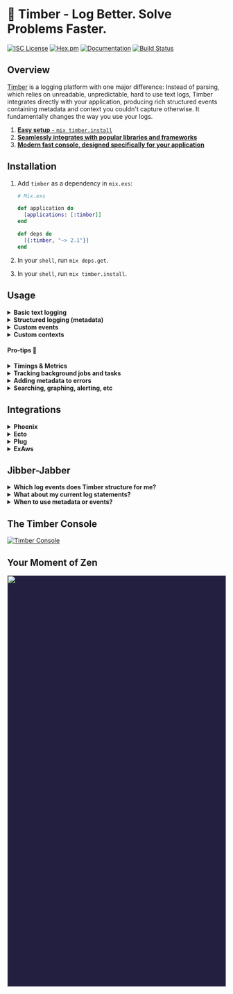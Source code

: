 # 🌲 Timber - Log Better. Solve Problems Faster.

[![ISC License](https://img.shields.io/badge/license-ISC-ff69b4.svg)](LICENSE.md)
[![Hex.pm](https://img.shields.io/hexpm/v/timber.svg?maxAge=18000=plastic)](https://hex.pm/packages/timber)
[![Documentation](https://img.shields.io/badge/hexdocs-latest-blue.svg)](https://hexdocs.pm/timber/index.html)
[![Build Status](https://travis-ci.org/timberio/timber-elixir.svg?branch=master)](https://travis-ci.org/timberio/timber-elixir)

## Overview

[Timber](https://timber.io) is a logging platform with one major difference: Instead of parsing,
which relies on unreadable, unpredictable, hard to use text logs, Timber integrates directly with
your application, producing rich structured events containing metadata and context you couldn't
capture otherwise. It fundamentally changes the way you use your logs.

1. [**Easy setup** - `mix timber.install`](#installation)
2. [**Seamlessly integrates with popular libraries and frameworks**](#jibber-jabber)
3. [**Modern fast console, designed specifically for your application**](#the-timber-console)


## Installation

1. Add `timber` as a dependency in `mix.exs`:

    ```elixir
    # Mix.exs

    def application do
      [applications: [:timber]]
    end

    def deps do
      [{:timber, "~> 2.1"}]
    end
    ```

2. In your `shell`, run `mix deps.get`.

3. In your `shell`, run `mix timber.install`.


## Usage

<details><summary><strong>Basic text logging</strong></summary><p>

No special API, Timber works directly with `Logger`:

```elixir
Logger.info("My log message")

# => My log message @metadata {"level": "info", "context": {...}}
```

---

</p></details>

<details><summary><strong>Structured logging (metadata)</strong></summary><p>

Simply use Elixir's native Logger metadata:

```elixir
Logger.info("Payment rejected", meta: %{customer_id: "abcd1234", amount: 100, currency: "USD"})

# => My log message @metadata {"level": "info", "meta": {"customer_id": "abcd1234", "amount": 100}}
```

* In the [Timber console](https://app.timber.io) use the queries like `customer_id:abcd1234` or `amount:>100`.
* **Warning:** metadata keys must use consistent types as the values. If `customer_id` key was
  sent an integer, it would not be indexed because it was first sent a string. See the
  "Custom events" example below if you'd like to avoid this.
  See [when to use metadata or events](#jibber-jabber).
* Note: the `:meta` key is necessary until
  [this recent change](https://github.com/elixir-lang/elixir/commit/fe283748b9e7bcc40a118a30f57d3614d1c8e069)
  to the Elixir logger makes it into an official release.

---

</p></details>

<details><summary><strong>Custom events</strong></summary><p>

Events are just defined structures with a namespace. They are more formal and avoid type collisions.
Custom events, specifically, allow you to extend beyond events already defined in
the [`Timber.Events`](lib/timber/events) namespace.

```elixir
event_data = %{customer_id: "xiaus1934", amount: 1900, currency: "USD"}
Logger.info("Payment rejected", event: %{payment_rejected: event_data})

# => Payment rejected @metadata {"level": "warn", "event": {"payment_rejected": {"customer_id": "xiaus1934", "amount": 100, "reason": "Card expired"}}, "context": {...}}
```

* In the [Timber console](https://app.timber.io) use the queries like `type:payment_rejected` or `payment_rejected.amount:>100`.
* See [when to use metadata or events](#jibber-jabber)

---

</p></details>

<details><summary><strong>Custom contexts</strong></summary><p>

Context is additional data shared across log lines. Think of it like log join data.
It's stored in the local process dictionary and is incldued in every log written
within that process. Custom contexts allow you to extend beyond contexts already
defined in the [`Timber.Contexts`](lib/timber/contexts) namespace.

```elixir
Timber.add_context(build: %{version: "1.0.0"})
Logger.info("My log message")

# => My log message @metadata {"level": "info", "context": {"build": {"version": "1.0.0"}}}
```

* Notice the `:build` root key. Timber will classify this context as such.
* In the [Timber console](https://app.timber.io) use the query `build.version:1.0.0`

---

</p></details>


#### Pro-tips 💪

<details><summary><strong>Timings & Metrics</strong></summary><p>

Logging metrics is accomplished by logging custom events. Please see our
[metrics docs page](https://timber.io/docs/elixir/metrics/) for a more detailed explanation
with examples.

---

</p></details>

<details><summary><strong>Tracking background jobs and tasks</strong></summary><p>

**Note:** This tip refers to traditional background jobs backed by a queue. For native Elixir
processes we capture the `context.runtime.vm_pid` automatically. So calls like `spawn/1` and
`Task.async/1` will automatially have their `pid` included in the context.

For traditional background jobs / tasks backed by a queue you'll want to capture relevant
job context. Most importantly, the `id`:

```elixir
%Timber.Contexts.JobContext{queue_name: "my_queue", id: "abcd1234", attempt: 1}
|> Timber.add_context()

Logger.info("Task execution started")
# ...
Logger.info("Task execution completed")

# => Task execution started @metadata {"context": {"job": {"queue_name": "my_queue", "id": "abcd1234", "attempt": 1}}}
```

---

</p></details>

<details><summary><strong>Adding metadata to errors</strong></summary><p>

By default, Timber will capture and structure all of your errors and exceptions, there
is nothing additional you need to do. You'll get the exception `message`, `name`, and `backtrace`.
But, in many cases you need additional context and data. Timber supports additional fields
in your exceptions, simply add fields as you would any other struct:

```elixir
defmodule StripeCommunicationError do
  defexception [:message, :customer_id, :card_token, :stripe_response]
end

raise(
  StripeCommunicationError,
  message: "Bad response #{response} from Stripe!",
  customer_id: "xiaus1934",
  card_token: "mwe42f64",
  stripe_response: response_body
)
```

* These fields will be available in the `event.error.metadata_json` field.
* Run the query `type:error` to view all errors.
* Within the [Timber console](https://app.timber.io) you can click the log to view all of this data.

---

</p></details>

<details><summary><strong>Searching, graphing, alerting, etc</strong></summary><p>

Checkout the official [Timber console docs](https://timber.io/docs/app/overview/). It walks you through
everything from our search syntax to alerting and graphin.

---

</p></details>


## Integrations

<details><summary><strong>Phoenix</strong></summary><p>

The [`Phoenix` integration](https://hexdocs.pm/timber/Timber.Integrations.PhoenixInstrumenter.html#content)
structures your existing `Phoenix` logs into
[`controller_call`](https://timber.io/docs/elixir/events-and-context/controller-call-event/) and
[`template_render`](https://timber.io/docs/elixir/events-and-context/template-render-event/) events.

Pro-tip: this integration captures the parameters sent to your controller, making it easy to
debug issues by understanding exactly which data was sent to your controller.


### Installation

To install this integration, please run the `mix timber.install` command as noted in the
[installation section](#installation).

For manual installation, please see the
[`Timber.Integrations.PhoenixInstrumenter` docs](https://hexdocs.pm/timber/Timber.Integrations.PhoenixInstrumenter.html#content).

---

</p></details>

<details><summary><strong>Ecto</strong></summary><p>

The [`Ecto` integration](https://hexdocs.pm/timber/Timber.Integrations.EctoLogger.html#content)
structures your existing `Ecto` logs into structured
[`sql_query`](https://timber.io/docs/elixir/events-and-context/sql-query-event/) events.

Pro-tip: this integration captures SQL query times, making it easy to visualize SQL query
performance and find slow queries.

### Installation

To install this integration, please run the `mix timber.install` command as noted in the
[installation section](#installation).

For manual installation, please see the
[`Timber.Integrations.EctoLogger` docs](https://hexdocs.pm/timber/Timber.Integrations.EctoLogger.html#content).

---

</p></details>

<details><summary><strong>Plug</strong></summary><p>

The [`Plug` integration](https://hexdocs.pm/timber/Timber.Integrations.EctoLogger.html#content)
structures your existing `Plug` logs into
[`http_request`](https://timber.io/docs/elixir/events-and-context/http-request-event/) and
[`http_response`](https://timber.io/docs/elixir/events-and-context/http-response-event/) events.

Pro-tip: this integration captures HTTP response codes and times, making it easy to visualize
the performance of your application.

### Installation

To install this integration, please run the `mix timber.install` command as noted in the
[installation section](#installation).

For manual installation, please see the
[`Timber.Integrations.EventPlug`](https://hexdocs.pm/timber/Timber.Integrations.EventPlug.html#content),
[`Timber.Integrations.HTTPContextPlug`](https://hexdocs.pm/timber/Timber.Integrations.HTTPContextPlug.html#content),
and [`Timber.Integrations.SessionContextPlug`](https://hexdocs.pm/timber/Timber.Integrations.SessionContextPlug.html#content)
docs. We highly recommend using the installer!

---

</p></details>

<details><summary><strong>ExAws</strong></summary><p>

The [`ExAws` integration](https://hexdocs.pm/timber/Timber.Integrations.EctoLogger.html#content)
logs and structures outgoing AWS HTTP communication via the
[`http_request`](https://timber.io/docs/elixir/events-and-context/http-request-event/) and
[`http_response`](https://timber.io/docs/elixir/events-and-context/http-response-event/) events.
This gives you complete insight into how your application is communicating with AWS services,
including timings, errors, etc.

By default this will only log change requests (`POST`, `PUT`, `DELETE`, `PATCH`). This reduces
noise while still logging requests that are meaningful. Please see the
[`Timber.Integrations.ExAwsHTTPClient` docs](https://hexdocs.pm/timber/Timber.Integrations.ExAwsHTTPClient.html#content)
docs for more configuration options.

### Installation

```elixir
config :ex_aws,
  http_client: Timber.Integrations.ExAwsHTTPClient
```

For more details, please see the
[`Timber.Integrations.ExAwsHTTPClient` docs](https://hexdocs.pm/timber/Timber.Integrations.ExAwsHTTPClient.html#content).

---

</p></details>


## Jibber-Jabber

<details><summary><strong>Which log events does Timber structure for me?</strong></summary><p>

Out of the box you get everything in the [`Timber.Events`](lib/timber/events) namespace.

We also add context to every log, everything in the [`Timber.Contexts`](lib/timber/contexts)
namespace. Context is structured data representing the current environment when the log line
was written. It is included in every log line. Think of it like join data for your logs.

---

</p></details>

<details><summary><strong>What about my current log statements?</strong></summary><p>

They'll continue to work as expected. Timber adheres strictly to the default `Logger` interface
and will never deviate in *any* way.

In fact, traditional log statements for non-meaningful events, debug statements, etc, are
encouraged. In cases where the data is meaningful, consider [logging a custom event](#usage).

</p></details>

<details><summary><strong>When to use metadata or events?</strong></summary><p>

At it's basic level, both metadata and events serve the same purpose: they add structured
data to your logs. And anyone that's implemented structured logging know's this can quickly get
out of hand. This is why we created events. Here's how we recommend using them:

1. Use `events` when the log cleanly maps to an event that you'd like to alert on, graph, or use
   in a meaningful way. Typically something that is core to your business or application.
2. Use metadata for debugging purposes; when you simply want additional insight without
   polluting the message.

### Example 1: Logging that a payment was rejected

This is clearly an event that is meaningful to your business. You'll probably want to alert and
graph this data. So let's log it as an official event:

```elixir
event_data = %{customer_id: "xiaus1934", amount: 1900, currency: "USD"}
Logger.info("Payment rejected", event: %{payment_rejected: event_data})
```

### Example 2: Logging that an email was changed

This is definitely log worthy, but not something that is core to your business or application.
Instead of an event, use metadata:

```elixir
Logger.info("Email successfully changed", meta: %{old_email: old_email, new_email: new_email})
```

---

</p></details>


## The Timber Console

[![Timber Console](http://files.timber.io/images/readme-interface7.gif)](https://app.timber.io)

## Your Moment of Zen

<p align="center" style="background: #221f40;">
<a href="http://github.com/timberio/timber-elixir"><img src="http://files.timber.io/images/readme-log-truth.png" height="947" /></a>
</p>

